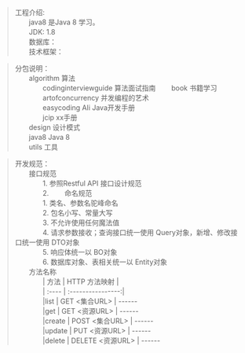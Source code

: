 

>工程介绍:    
　　java8 是Java 8 学习。   
　　JDK: 1.8  
　　数据库：   
　　技术框架：  
    

>分包说明：  
　　algorithm  算法  
　　　　codinginterviewguide  算法面试指南
　　book  书籍学习  
　　　　artofconcurrency  并发编程的艺术  
　　　　easycoding  Ali Java开发手册  
　　　　jcip   xx手册  
　　design  设计模式  
　　java8   Java 8   
　　utils   工具             


>开发规范：  
　　接口规范    
　　　　1. 参照Restful API 接口设计规范  
　　　　2.
　　命名规范    
　　　　1. 类名、参数名驼峰命名  
　　　　2. 包名小写、常量大写  
　　　　3. 不允许使用任何魔法值  
　　　　4. 请求参数接收；查询接口统一使用 Query对象，新增、修改接口统一使用 DTO对象  
　　　　5. 响应体统一以 BO对象  
　　　　6. 数据库对象、表相关统一以 Entity对象  
　　方法名称  
　　　　| 方法   | HTTP 方法映射      |  
　　　　| :---- | :----------------:|  
　　　　|list   | GET <集合URL>    | ------    
　　　　|get    | GET <资源URL>    | ------   
　　　　|create | POST <集合URL>   | ------   
　　　　|update | PUT  <资源URL>   | ------   
　　　　|delete | DELETE <资源URL> | ------   